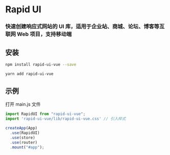 # Rapid UI

### 快速创建响应式网站的 UI 库，适用于企业站、商城、论坛、博客等互联网 Web 项目，支持移动端

## 安装
```bash
npm install rapid-ui-vue --save
```

```bash
yarn add rapid-ui-vue
```

## 示例

打开 main.js 文件

```jsx
import RapidUI from "rapid-ui-vue";
import 'rapid-ui-vue/lib/rapid-ui-vue.css' // 引入样式

createApp(App)
  .use(RapidUI)
  .use(store)
  .use(router)
  .mount("#app");
```



